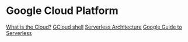 # Google Cloud Platform

[What is the Cloud?](https://techdevguide.withgoogle.com/paths/cloud/what-is-the-cloud/)
[GCloud shell](https://codelabs.developers.google.com/codelabs/cloud-shell/)
[Serverless Architecture](https://techdevguide.withgoogle.com/paths/cloud/serverless-architectures)
[Google Guide to Serverless](https://cloud.google.com/serverless/whitepaper/)
